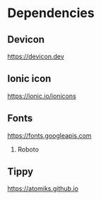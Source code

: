 
# Dependencies

## Devicon
https://devicon.dev

## Ionic icon
https://ionic.io/ionicons

## Fonts
https://fonts.googleapis.com 
1. Roboto

## Tippy
https://atomiks.github.io